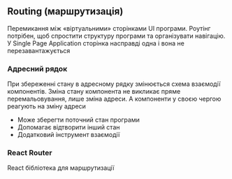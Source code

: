 ## Routing (маршрутизація)

Перемикання між «віртуальними» сторінками UI програми. Роутінг потрібен, щоб спростити структуру програми та організувати навігацію. У Single Page Application сторінка насправді одна і вона не перезавантажується

### Адресний рядок

При збереженні стану в адресному рядку змінюється схема взаємодії компонентів. Зміна стану компонента не викликає пряме перемальовування, лише зміна адреси. А компоненти у своєю чергою реагують на зміну адреси

-   Може зберегти поточний стан програми
-   Допомагає відтворити інший стан
-   Додатковий інструмент взаємодії

### React Router

React бібліотека для маршрутизації
